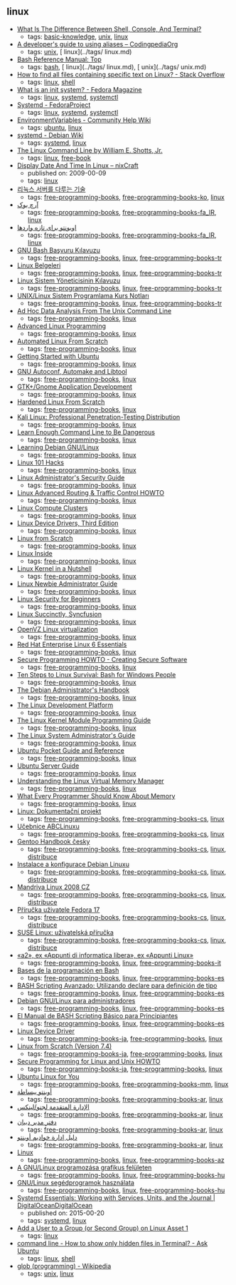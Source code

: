 linux
---
* [What Is The Difference Between Shell, Console, And Terminal?](https://fossbytes.com/difference-between-shell-console-terminal/)
    * tags: [basic-knowledge](../tags/basic-knowledge.md), [unix](../tags/unix.md), [linux](../tags/linux.md)
* [A developer's guide to using aliases – CodingpediaOrg](http://www.codingpedia.org/ama/a-developers-guide-to-using-aliases/)
    * tags: [unix](../tags/unix.md), [ linux](../tags/ linux.md)
* [Bash Reference Manual: Top](https://www.gnu.org/software/bash/manual/html_node/index.html)
    * tags: [bash](../tags/bash.md), [ linux](../tags/ linux.md), [ unix](../tags/ unix.md)
* [How to find all files containing specific text on Linux? - Stack Overflow](http://stackoverflow.com/questions/16956810/how-to-find-all-files-containing-specific-text-on-linux)
    * tags: [linux](../tags/linux.md), [shell](../tags/shell.md)
* [What is an init system? - Fedora Magazine](https://fedoramagazine.org/what-is-an-init-system/)
    * tags: [linux](../tags/linux.md), [systemd](../tags/systemd.md), [systemctl](../tags/systemctl.md)
* [Systemd - FedoraProject](https://fedoraproject.org/wiki/Systemd)
    * tags: [linux](../tags/linux.md), [systemd](../tags/systemd.md), [systemctl](../tags/systemctl.md)
* [EnvironmentVariables - Community Help Wiki](https://help.ubuntu.com/community/EnvironmentVariables)
    * tags: [ubuntu](../tags/ubuntu.md), [linux](../tags/linux.md)
* [systemd - Debian Wiki](https://wiki.debian.org/systemd)
    * tags: [systemd](../tags/systemd.md), [linux](../tags/linux.md)
* [The Linux Command Line by William E. Shotts, Jr.](http://linuxcommand.org/tlcl.php)
    * tags: [linux](../tags/linux.md), [free-book](../tags/free-book.md)
* [Display Date And Time In Linux – nixCraft](https://www.cyberciti.biz/faq/linux-display-date-and-time/)
    * published on: 2009-00-09
    * tags: [linux](../tags/linux.md)
* [리눅스 서버를 다루는 기술](https://thebook.io/006718/)
    * tags: [free-programming-books](../tags/free-programming-books.md), [free-programming-books-ko](../tags/free-programming-books-ko.md), [linux](../tags/linux.md)
* [آرچ بوک](http://linuxreview.ir/archbook/ArchBook-2012-1.pdf)
    * tags: [free-programming-books](../tags/free-programming-books.md), [free-programming-books-fa_IR](../tags/free-programming-books-fa_IR.md), [linux](../tags/linux.md)
* [اوبونتو برای تازه واردها](http://ubuntu-book.org)
    * tags: [free-programming-books](../tags/free-programming-books.md), [free-programming-books-fa_IR](../tags/free-programming-books-fa_IR.md), [linux](../tags/linux.md)
* [GNU Bash Başvuru Kılavuzu](http://belgeler.org/bashref/bashref.html)
    * tags: [free-programming-books](../tags/free-programming-books.md), [linux](../tags/linux.md), [free-programming-books-tr](../tags/free-programming-books-tr.md)
* [Linux Belgeleri](http://belgeler.org/howto/howtos.html)
    * tags: [free-programming-books](../tags/free-programming-books.md), [linux](../tags/linux.md), [free-programming-books-tr](../tags/free-programming-books-tr.md)
* [Linux Sistem Yöneticisinin Kılavuzu](http://belgeler.org/sag/sag.html)
    * tags: [free-programming-books](../tags/free-programming-books.md), [linux](../tags/linux.md), [free-programming-books-tr](../tags/free-programming-books-tr.md)
* [UNIX/Linux Sistem Programlama Kurs Notları](http://www.kaanaslan.com/resource/course_note/course_note.php)
    * tags: [free-programming-books](../tags/free-programming-books.md), [linux](../tags/linux.md), [free-programming-books-tr](../tags/free-programming-books-tr.md)
* [Ad Hoc Data Analysis From The Unix Command Line](https://en.wikibooks.org/wiki/Ad_Hoc_Data_Analysis_From_The_Unix_Command_Line)
    * tags: [free-programming-books](../tags/free-programming-books.md), [linux](../tags/linux.md)
* [Advanced Linux Programming](http://advancedlinuxprogramming.com)
    * tags: [free-programming-books](../tags/free-programming-books.md), [linux](../tags/linux.md)
* [Automated Linux From Scratch](http://www.linuxfromscratch.org/alfs/download.html)
    * tags: [free-programming-books](../tags/free-programming-books.md), [linux](../tags/linux.md)
* [Getting Started with Ubuntu](http://ubuntu-manual.org)
    * tags: [free-programming-books](../tags/free-programming-books.md), [linux](../tags/linux.md)
* [GNU Autoconf, Automake and Libtool](http://www.sourceware.org/autobook/download.html)
    * tags: [free-programming-books](../tags/free-programming-books.md), [linux](../tags/linux.md)
* [GTK+/Gnome Application Development](http://www.linuxtopia.org/online_books/gui_toolkit_guides/gtk+_gnome_application_development/)
    * tags: [free-programming-books](../tags/free-programming-books.md), [linux](../tags/linux.md)
* [Hardened Linux From Scratch](http://www.linuxfromscratch.org/hlfs/download.html)
    * tags: [free-programming-books](../tags/free-programming-books.md), [linux](../tags/linux.md)
* [Kali Linux: Professional Penetration-Testing Distribution](http://docs.kali.org)
    * tags: [free-programming-books](../tags/free-programming-books.md), [linux](../tags/linux.md)
* [Learn Enough Command Line to Be Dangerous](https://www.learnenough.com/command-line-tutorial)
    * tags: [free-programming-books](../tags/free-programming-books.md), [linux](../tags/linux.md)
* [Learning Debian GNU/Linux](http://www.oreilly.com/openbook/debian/book/index.html)
    * tags: [free-programming-books](../tags/free-programming-books.md), [linux](../tags/linux.md)
* [Linux 101 Hacks](http://thegeekstuff.s3.amazonaws.com/files/linux-101-hacks.zip)
    * tags: [free-programming-books](../tags/free-programming-books.md), [linux](../tags/linux.md)
* [Linux Administrator's Security Guide](http://www.linuxtopia.org/online_books/linux_administrators_security_guide/index.html)
    * tags: [free-programming-books](../tags/free-programming-books.md), [linux](../tags/linux.md)
* [Linux Advanced Routing & Traffic Control HOWTO](http://lartc.org)
    * tags: [free-programming-books](../tags/free-programming-books.md), [linux](../tags/linux.md)
* [Linux Compute Clusters](http://linuxclusters.com/compute_clusters.html)
    * tags: [free-programming-books](../tags/free-programming-books.md), [linux](../tags/linux.md)
* [Linux Device Drivers, Third Edition](http://lwn.net/Kernel/LDD3/)
    * tags: [free-programming-books](../tags/free-programming-books.md), [linux](../tags/linux.md)
* [Linux from Scratch](http://www.linuxfromscratch.org/lfs/view/stable/)
    * tags: [free-programming-books](../tags/free-programming-books.md), [linux](../tags/linux.md)
* [Linux Inside](https://www.gitbook.com/book/0xax/linux-insides/details)
    * tags: [free-programming-books](../tags/free-programming-books.md), [linux](../tags/linux.md)
* [Linux Kernel in a Nutshell](http://www.kroah.com/lkn/)
    * tags: [free-programming-books](../tags/free-programming-books.md), [linux](../tags/linux.md)
* [Linux Newbie Administrator Guide](http://lnag.sourceforge.net)
    * tags: [free-programming-books](../tags/free-programming-books.md), [linux](../tags/linux.md)
* [Linux Security for Beginners](http://www.linuxtopia.org/LinuxSecurity/index.html)
    * tags: [free-programming-books](../tags/free-programming-books.md), [linux](../tags/linux.md)
* [Linux Succinctly, Syncfusion](https://www.syncfusion.com/resources/techportal/ebooks/linux)
    * tags: [free-programming-books](../tags/free-programming-books.md), [linux](../tags/linux.md)
* [OpenVZ Linux virtualization](http://download.openvz.org/doc/OpenVZ-Users-Guide.pdf)
    * tags: [free-programming-books](../tags/free-programming-books.md), [linux](../tags/linux.md)
* [Red Hat Enterprise Linux 6 Essentials](http://www.techotopia.com/index.php/Red_Hat_Enterprise_Linux_6_Essentials)
    * tags: [free-programming-books](../tags/free-programming-books.md), [linux](../tags/linux.md)
* [Secure Programming HOWTO - Creating Secure Software](http://www.dwheeler.com/secure-programs/)
    * tags: [free-programming-books](../tags/free-programming-books.md), [linux](../tags/linux.md)
* [Ten Steps to Linux Survival: Bash for Windows People](http://dullroar.com/book/TenStepsToLinuxSurvival.html)
    * tags: [free-programming-books](../tags/free-programming-books.md), [linux](../tags/linux.md)
* [The Debian Administrator's Handbook](https://debian-handbook.info)
    * tags: [free-programming-books](../tags/free-programming-books.md), [linux](../tags/linux.md)
* [The Linux Development Platform](http://ptgmedia.pearsoncmg.com/imprint_downloads/informit/perens/0130091154.pdf)
    * tags: [free-programming-books](../tags/free-programming-books.md), [linux](../tags/linux.md)
* [The Linux Kernel Module Programming Guide](http://tldp.org/LDP/lkmpg/2.6/html/)
    * tags: [free-programming-books](../tags/free-programming-books.md), [linux](../tags/linux.md)
* [The Linux System Administrator's Guide](http://www.tldp.org/LDP/sag/html/index.html)
    * tags: [free-programming-books](../tags/free-programming-books.md), [linux](../tags/linux.md)
* [Ubuntu Pocket Guide and Reference](http://www.ubuntupocketguide.com/index_main.html)
    * tags: [free-programming-books](../tags/free-programming-books.md), [linux](../tags/linux.md)
* [Ubuntu Server Guide](https://help.ubuntu.com/16.04/serverguide/serverguide.pdf)
    * tags: [free-programming-books](../tags/free-programming-books.md), [linux](../tags/linux.md)
* [Understanding the Linux Virtual Memory Manager](https://www.kernel.org/doc/gorman/)
    * tags: [free-programming-books](../tags/free-programming-books.md), [linux](../tags/linux.md)
* [What Every Programmer Should Know About Memory](http://www.akkadia.org/drepper/cpumemory.pdf)
    * tags: [free-programming-books](../tags/free-programming-books.md), [linux](../tags/linux.md)
* [Linux: Dokumentační projekt](http://www.root.cz/knihy/linux-dokumentacni-projekt/)
    * tags: [free-programming-books](../tags/free-programming-books.md), [free-programming-books-cs](../tags/free-programming-books-cs.md), [linux](../tags/linux.md)
* [Učebnice ABCLinuxu](http://www.root.cz/knihy/ucebnice-abclinuxu/)
    * tags: [free-programming-books](../tags/free-programming-books.md), [free-programming-books-cs](../tags/free-programming-books-cs.md), [linux](../tags/linux.md)
* [Gentoo Handbook česky](http://www.root.cz/knihy/gentoo-handbook-cesky/)
    * tags: [free-programming-books](../tags/free-programming-books.md), [free-programming-books-cs](../tags/free-programming-books-cs.md), [linux](../tags/linux.md), [distribuce](../tags/distribuce.md)
* [Instalace a konfigurace Debian Linuxu](http://www.root.cz/knihy/instalace-a-konfigurace-debian-linuxu/)
    * tags: [free-programming-books](../tags/free-programming-books.md), [free-programming-books-cs](../tags/free-programming-books-cs.md), [linux](../tags/linux.md), [distribuce](../tags/distribuce.md)
* [Mandriva Linux 2008 CZ](http://www.root.cz/knihy/mandriva-linux-2008-cz/)
    * tags: [free-programming-books](../tags/free-programming-books.md), [free-programming-books-cs](../tags/free-programming-books-cs.md), [linux](../tags/linux.md), [distribuce](../tags/distribuce.md)
* [Příručka uživatele Fedora 17](http://www.root.cz/knihy/prirucka-uzivatele-fedora-17/)
    * tags: [free-programming-books](../tags/free-programming-books.md), [free-programming-books-cs](../tags/free-programming-books-cs.md), [linux](../tags/linux.md), [distribuce](../tags/distribuce.md)
* [SUSE Linux: uživatelská příručka](http://www.root.cz/knihy/suse-linux-uzivatelska-prirucka/)
    * tags: [free-programming-books](../tags/free-programming-books.md), [free-programming-books-cs](../tags/free-programming-books-cs.md), [linux](../tags/linux.md), [distribuce](../tags/distribuce.md)
* [«a2», ex «Appunti di informatica libera», ex «Appunti Linux»](http://archive.org/download/AppuntiDiInformaticaLibera/)
    * tags: [free-programming-books](../tags/free-programming-books.md), [linux](../tags/linux.md), [free-programming-books-it](../tags/free-programming-books-it.md)
* [Bases de la programación en Bash](http://xinfo.sourceforge.net/documentos/bash-scripting/bash-script-2.0.html)
    * tags: [free-programming-books](../tags/free-programming-books.md), [linux](../tags/linux.md), [free-programming-books-es](../tags/free-programming-books-es.md)
* [BASH Scripting Avanzado: Utilizando declare para definición de tipo](http://library.originalhacker.org/biblioteca/articulo/ver/123)
    * tags: [free-programming-books](../tags/free-programming-books.md), [linux](../tags/linux.md), [free-programming-books-es](../tags/free-programming-books-es.md)
* [Debian GNU/Linux para administradores](https://debian-handbook.info/browse/es-ES/stable/)
    * tags: [free-programming-books](../tags/free-programming-books.md), [linux](../tags/linux.md), [free-programming-books-es](../tags/free-programming-books-es.md)
* [El Manual de BASH Scripting Básico para Principiantes](https://es.wikibooks.org/wiki/El_Manual_de_BASH_Scripting_B%C3%A1sico_para_Principiantes)
    * tags: [free-programming-books](../tags/free-programming-books.md), [linux](../tags/linux.md), [free-programming-books-es](../tags/free-programming-books-es.md)
* [Linux Device Driver](http://www.mech.tohoku-gakuin.ac.jp/rde/contents/linux/drivers/indexframe.html)
    * tags: [free-programming-books-ja](../tags/free-programming-books-ja.md), [free-programming-books](../tags/free-programming-books.md), [linux](../tags/linux.md)
* [Linux from Scratch (Version 7.4)](http://lfsbookja.osdn.jp/7.4.ja/)
    * tags: [free-programming-books-ja](../tags/free-programming-books-ja.md), [free-programming-books](../tags/free-programming-books.md), [linux](../tags/linux.md)
* [Secure Programming for Linux and Unix HOWTO](http://linuxjf.osdn.jp/JFdocs/Secure-Programs-HOWTO/)
    * tags: [free-programming-books-ja](../tags/free-programming-books-ja.md), [free-programming-books](../tags/free-programming-books.md), [linux](../tags/linux.md)
* [Ubuntu Linux for You](http://eimaung.com/ubuntu-for-you)
    * tags: [free-programming-books](../tags/free-programming-books.md), [free-programming-books-mm](../tags/free-programming-books-mm.md), [linux](../tags/linux.md)
* [أوبنتو ببساطة](http://librebooks.org/simply-ubuntu/)
    * tags: [free-programming-books](../tags/free-programming-books.md), [free-programming-books-ar](../tags/free-programming-books-ar.md), [linux](../tags/linux.md)
* [الإدارة المتقدمة لجنو/لينكس ](http://librebooks.org/gnu-linux-advanced-administration/)
    * tags: [free-programming-books](../tags/free-programming-books.md), [free-programming-books-ar](../tags/free-programming-books-ar.md), [linux](../tags/linux.md)
* [دفتر مدير دبيان](http://librebooks.org/debian-handbook-arabic/)
    * tags: [free-programming-books](../tags/free-programming-books.md), [free-programming-books-ar](../tags/free-programming-books-ar.md), [linux](../tags/linux.md)
* [دليل إدارة خواديم أوبنتو ](http://librebooks.org/ubuntu-server-guide-arabic/)
    * tags: [free-programming-books](../tags/free-programming-books.md), [free-programming-books-ar](../tags/free-programming-books-ar.md), [linux](../tags/linux.md)
* [Linux](http://ilkaddimlar.com/Linux/Linux/18/Linux)
    * tags: [free-programming-books](../tags/free-programming-books.md), [linux](../tags/linux.md), [free-programming-books-az](../tags/free-programming-books-az.md)
* [A GNU/Linux programozása grafikus felületen](http://mek.oszk.hu/05500/05528/index.phtml)
    * tags: [free-programming-books](../tags/free-programming-books.md), [linux](../tags/linux.md), [free-programming-books-hu](../tags/free-programming-books-hu.md)
* [GNU/Linux segédprogramok használata](http://mek.oszk.hu/08700/08742/index.phtml)
    * tags: [free-programming-books](../tags/free-programming-books.md), [linux](../tags/linux.md), [free-programming-books-hu](../tags/free-programming-books-hu.md)
* [Systemd Essentials: Working with Services, Units, and the Journal | DigitalOceanDigitalOcean](https://www.digitalocean.com/community/tutorials/systemd-essentials-working-with-services-units-and-the-journal)
    * published on: 2015-00-20
    * tags: [systemd](../tags/systemd.md), [linux](../tags/linux.md)
* [Add a User to a Group (or Second Group) on Linux Asset 1](https://www.howtogeek.com/50787/add-a-user-to-a-group-or-second-group-on-linux/)
    * tags: [linux](../tags/linux.md)
* [command line - How to show only hidden files in Terminal? - Ask Ubuntu](https://askubuntu.com/questions/468901/how-to-show-only-hidden-files-in-terminal)
    * tags: [linux](../tags/linux.md), [shell](../tags/shell.md)
* [glob (programming) - Wikipedia](https://en.wikipedia.org/wiki/Glob_(programming))
    * tags: [unix](../tags/unix.md), [linux](../tags/linux.md)
